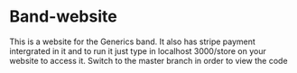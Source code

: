 # Band-website
This is a website for the Generics band. It also has stripe payment intergrated in it and to run it just type in localhost 3000/store on your website to access it.
Switch to the master branch in order to view the code

